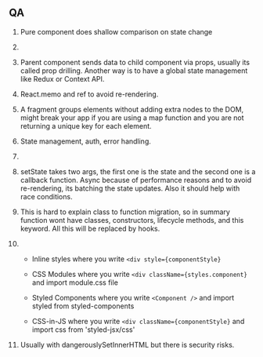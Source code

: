 ## QA

1. Pure component does shallow comparison on state change

2.

3. Parent component sends data to child component via props, usually its called prop drilling.
   Another way is to have a global state management like Redux or Context API.

4. React.memo and ref to avoid re-rendering.

5. A fragment groups elements without adding extra nodes to the DOM, might break your app if you are
   using a map function and you are not returning a unique key for each element.

6. State management, auth, error handling.

7.

8. setState takes two args, the first one is the state and the second one is a callback function.
   Async because of performance reasons and to avoid re-rendering, its batching the state updates.
   Also it should help with race conditions.

9. This is hard to explain class to function migration, so in summary function wont have classes,
   constructors, lifecycle methods, and this keyword. All this will be replaced by hooks.

10. - Inline styles where you write `<div style={componentStyle}`

    - CSS Modules where you write `<div className={styles.component}` and import module.css file

    - Styled Components where you write `<Component />` and import styled from styled-components

    - CSS-in-JS where you write `<div className={componentStyle}` and import css from
      'styled-jsx/css'

11. Usually with dangerouslySetInnerHTML but there is security risks.
